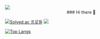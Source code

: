 <img src="https://capsule-render.vercel.app/api?type=slice&color=auto&height=200&section=header&text=Haeyeon Github!&fontSize=90" />


<center>### Hi there 👋</center>

<!--
**gaamjaa/gaamjaa** is a ✨ _special_ ✨ repository because its `README.md` (this file) appears on your GitHub profile.

Here are some ideas to get you started:

- 🔭 I’m currently working on ...
- 🌱 I’m currently learning ...
- 👯 I’m looking to collaborate on ...
- 🤔 I’m looking for help with ...
- 💬 Ask me about ...
- 📫 How to reach me: ...
- 😄 Pronouns: ...
- ⚡ Fun fact: ...
-->


[![Solved.ac
프로필](http://mazassumnida.wtf/api/v2/generate_badge?boj=seahaeyeon)](https://solved.ac/seahaeyeon)  <img src="http://mazandi.herokuapp.com/api?handle=seahaeyeon&theme=warm"/>


[![Top Langs](https://github-readme-stats.vercel.app/api/top-langs/?username=gaamjaa)](https://github.com/gaamjaa/github-readme-stats)
